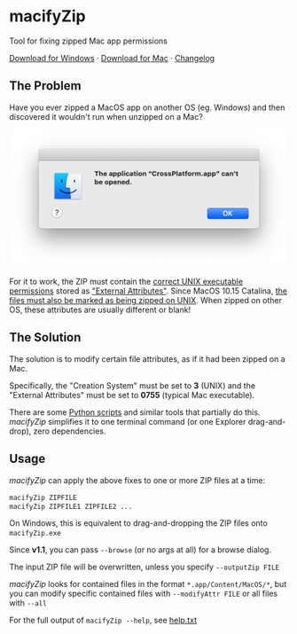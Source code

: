 # macifyZip

Tool for fixing zipped Mac app permissions

[Download for Windows](./macifyZip-windows.zip?raw=true) · [Download for Mac](./macifyZip-macos.zip?raw=true) · [Changelog](./CHANGELOG.md)

## The Problem

Have you ever zipped a MacOS app on another OS (eg. Windows) and then discovered it wouldn't run when unzipped on a Mac?

![](./example-error.png)

For it to work, the ZIP must contain the [correct UNIX executable permissions](https://superuser.com/questions/1345755/how-to-fix-the-application-cant-be-opened-on-mac) stored as ["External Attributes"](https://unix.stackexchange.com/questions/14705/the-zip-formats-external-file-attribute). Since MacOS 10.15 Catalina, [the files must also be marked as being zipped on UNIX](https://forum.xojo.com/t/catalina-unzip-file-permissions-problems/52435/11). When zipped on other OS, these attributes are usually different or blank!

## The Solution

The solution is to modify certain file attributes, as if it had been zipped on a Mac.

Specifically, the "Creation System" must be set to **3** (UNIX) and the "External Attributes" must be set to **0755** (typical Mac executable).

There are some [Python scripts](https://gist.github.com/Draknek/3ce889860cea4f59838386a79cc11a85) and similar tools that partially do this.  
*macifyZip* simplifies it to one terminal command (or one Explorer drag-and-drop), zero dependencies.

## Usage

*macifyZip* can apply the above fixes to one or more ZIP files at a time:

    macifyZip ZIPFILE
    macifyZip ZIPFILE1 ZIPFILE2 ...

On Windows, this is equivalent to drag-and-dropping the ZIP files onto `macifyZip.exe`

Since **v1.1**, you can pass `--browse` (or no args at all) for a browse dialog.

The input ZIP file will be overwritten, unless you specify `--outputZip FILE`

*macifyZip* looks for contained files in the format `*.app/Content/MacOS/*`, but you can modify specific contained files with `--modifyAttr FILE` or all files with `--all`

For the full output of `macifyZip --help`, see [help.txt](./help.txt)
